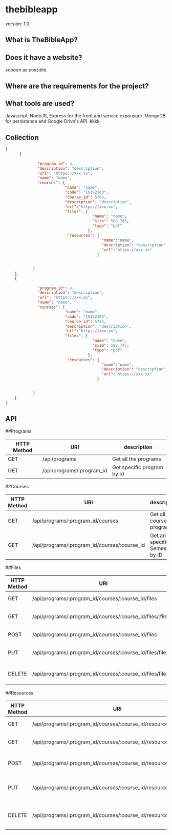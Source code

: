 # thebibleapp




version: 1.0

What is TheBibleApp?
------------------


Does it have a website?
------------------------
soooon as possible


Where are the requirements for the project?
-------------------------------


What tools are used?
---------------------
Javascript, NodeJS, Express for the front and service expousure. MongoDB for persistance and Google Drive's API.
kkkk

Collection 
-----------
```json
[
      {
    
              "program_id": 4,
              "description": "description",
              "url": "https://xxx.xx",
              "name": "name",
              "courses": {
                          "name": "name",
                          "code": "ISIS2103",
                          "course_id": 5764,
                          "description": "description",
                          "url":"https://xxx.xx",
                          "files": {
                                      "name": "name",
                                      "size": 588.743,
                                      "type": "pdf"
                                    },
                           "resources": {
                                          "name":"name",
                                          "description": "description",
                                          "url":"https://xxx.xx"
                                        }
                          
                        
            }
    },
    {
    
              "program_id": 4,
              "description": "description",
              "url": "https://xxx.xx",
              "name": "name",
              "courses": {
                          "name": "name",
                          "code": "ISIS2103",
                          "course_id": 5764,
                          "description": "description",
                          "url":"https://xxx.xx",
                          "files": {
                                      "name": "name",
                                      "size": 588.743,
                                      "type": "pdf"
                                    },
                           "resources": {
                                          "name":"name",
                                          "description": "description",
                                          "url":"https://xxx.xx"
                                        }
                          
                        
            }
    }
]
```


API
---------------------



##Programs

|HTTP Method   |  URI |  description |
|---|---|---|
| GET | /api/programs  | Get all the programs  |
| GET | /api/programs/:program_id | Get specific program by id  |


##Courses

|HTTP Method   |  URI |  description |
|---|---|---|
| GET | /api/programs/:program_id/courses  |  Get all the courses by program |
| GET |  /api/programs/:program_id/courses/:course_id  | Get an specific Semester by ID  |

##Files

|HTTP Method   |  URI |  description |
|---|---|---|
| GET |/api/programs/:program_id/courses/:course_id/files  |  Get all the files |
| GET |/api/programs/:program_id/courses/:course_id/files/:file_id    | Get an specific File  |
| POST  |/api/programs/:program_id/courses/:course_id/files    |  Add an specific file |
| PUT  |/api/programs/:program_id/courses/:course_id/files/file:id   |  Update an specific file by ID|
| DELETE  |/api/programs/:program_id/courses/:course_id/files/file:id   |  Delete an specific file by ID |

##Resources


|HTTP Method   |  URI |  description |
|---|---|---|
| GET |/api/programs/:program_id/courses/:course_id/resources/  |  Get all the resources |
| GET |/api/programs/:program_id/courses/:course_id/resources/:resource_id    | Get an specific resource  |
| POST  |/api/programs/:program_id/courses/:course_id/resources    |  Add an specific resource |
| PUT  |/api/programs/:program_id/courses/:course_id/resources/resource:id   |  Update an specific resource by ID|
| DELETE  |/api/programs/:program_id/courses/:course_id/resources/resource:id   |  Delete an specific resource by ID |
